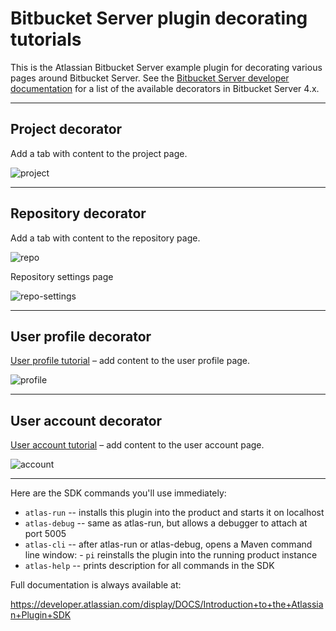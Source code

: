 # Bitbucket Server plugin decorating tutorials

This is the Atlassian Bitbucket Server example plugin for decorating various pages around Bitbucket Server.
See the [Bitbucket Server developer documentation](https://developer.atlassian.com/stash/docs/3.0.1/reference/plugin-decorators.html)
for a list of the available decorators in Bitbucket Server 4.x.

----

## Project decorator

Add a tab with content to the project page.

![project](https://bitbucket.org/atlassian/bitbucket-example-plugin/raw/master/src/main/resources/examples/project-decorator.png)

----

## Repository decorator

Add a tab with content to the repository page.

![repo](https://bitbucket.org/atlassian/bitbucket-example-plugin/raw/master/src/main/resources/examples/repository-decorator.png)

Repository settings page

![repo-settings](https://bitbucket.org/atlassian/bitbucket-example-plugin/raw/master/src/main/resources/examples/repository-settings-decorator.png)

----

## User profile decorator

[User profile tutorial](https://developer.atlassian.com/stash/docs/latest/tutorials-and-examples/decorating-the-user-profile.html) – add content to the user profile page.

![profile](https://bitbucket.org/atlassian/bitbucket-example-plugin/raw/master/src/main/resources/examples/user-profile-decorator.png)

----

## User account decorator

[User account tutorial](https://developer.atlassian.com/stash/docs/latest/tutorials-and-examples/decorating-the-user-account.html) – add content to the user account page.

![account](https://bitbucket.org/atlassian/bitbucket-example-plugin/raw/master/src/main/resources/examples/user-profile-decorator.png)

----

Here are the SDK commands you'll use immediately:

* `atlas-run`   -- installs this plugin into the product and starts it on localhost
* `atlas-debug` -- same as atlas-run, but allows a debugger to attach at port 5005
* `atlas-cli`   -- after atlas-run or atlas-debug, opens a Maven command line window:
                 - `pi` reinstalls the plugin into the running product instance
* `atlas-help`  -- prints description for all commands in the SDK

Full documentation is always available at:

https://developer.atlassian.com/display/DOCS/Introduction+to+the+Atlassian+Plugin+SDK
